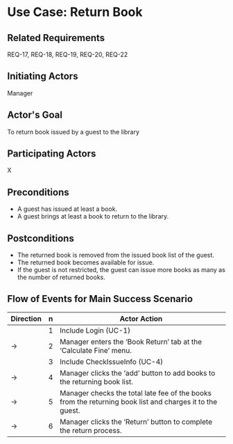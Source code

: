 # Use Case: Return Book

## **Related Requirements**

REQ-17, REQ-18, REQ-19, REQ-20, REQ-22

## **Initiating Actors**

Manager

## **Actor's Goal**

To return book issued by a guest to the library

## **Participating Actors**

X

## **Preconditions**

- A guest has issued at least a book.
- A guest brings at least a book to return to the library.

## **Postconditions**

- The returned book is removed from the issued book list of the guest.
- The returned book becomes available for issue.
- If the guest is not restricted, the guest can issue more books as many as the number of returned books.

## Flow of Events for Main Success Scenario
| Direction | n | Actor Action                                                                                                         |
| --------- | - | -------------------------------------------------------------------------------------------------------------------- |
|           | 1 | Include Login (UC-1) |
| →         | 2 | Manager enters the ‘Book Return’ tab at the ‘Calculate Fine’ menu. |
|           | 3 | Include CheckIssueInfo (UC-4) |
| →         | 4 | Manager clicks the ‘add’ button to add books to the returning book list. |
| →         | 5 | Manager checks the total late fee of the books from the returning book list and charges it to the guest. |
| →         | 6 | Manager clicks the ‘Return’ button to complete the return process. |
